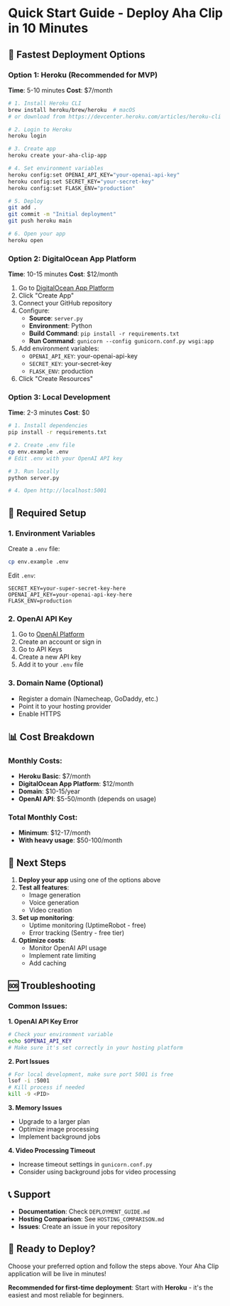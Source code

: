 # Quick Start Guide - Deploy Aha Clip in 10 Minutes

## 🚀 Fastest Deployment Options

### Option 1: Heroku (Recommended for MVP)
**Time**: 5-10 minutes
**Cost**: $7/month

```bash
# 1. Install Heroku CLI
brew install heroku/brew/heroku  # macOS
# or download from https://devcenter.heroku.com/articles/heroku-cli

# 2. Login to Heroku
heroku login

# 3. Create app
heroku create your-aha-clip-app

# 4. Set environment variables
heroku config:set OPENAI_API_KEY="your-openai-api-key"
heroku config:set SECRET_KEY="your-secret-key"
heroku config:set FLASK_ENV="production"

# 5. Deploy
git add .
git commit -m "Initial deployment"
git push heroku main

# 6. Open your app
heroku open
```

### Option 2: DigitalOcean App Platform
**Time**: 10-15 minutes
**Cost**: $12/month

1. Go to [DigitalOcean App Platform](https://cloud.digitalocean.com/apps)
2. Click "Create App"
3. Connect your GitHub repository
4. Configure:
   - **Source**: `server.py`
   - **Environment**: Python
   - **Build Command**: `pip install -r requirements.txt`
   - **Run Command**: `gunicorn --config gunicorn.conf.py wsgi:app`
5. Add environment variables:
   - `OPENAI_API_KEY`: your-openai-api-key
   - `SECRET_KEY`: your-secret-key
   - `FLASK_ENV`: production
6. Click "Create Resources"

### Option 3: Local Development
**Time**: 2-3 minutes
**Cost**: $0

```bash
# 1. Install dependencies
pip install -r requirements.txt

# 2. Create .env file
cp env.example .env
# Edit .env with your OpenAI API key

# 3. Run locally
python server.py

# 4. Open http://localhost:5001
```

## 🔧 Required Setup

### 1. Environment Variables
Create a `.env` file:
```bash
cp env.example .env
```

Edit `.env`:
```env
SECRET_KEY=your-super-secret-key-here
OPENAI_API_KEY=your-openai-api-key-here
FLASK_ENV=production
```

### 2. OpenAI API Key
1. Go to [OpenAI Platform](https://platform.openai.com/)
2. Create an account or sign in
3. Go to API Keys
4. Create a new API key
5. Add it to your `.env` file

### 3. Domain Name (Optional)
- Register a domain (Namecheap, GoDaddy, etc.)
- Point it to your hosting provider
- Enable HTTPS

## 📊 Cost Breakdown

### Monthly Costs:
- **Heroku Basic**: $7/month
- **DigitalOcean App Platform**: $12/month
- **Domain**: $10-15/year
- **OpenAI API**: $5-50/month (depends on usage)

### Total Monthly Cost:
- **Minimum**: $12-17/month
- **With heavy usage**: $50-100/month

## 🎯 Next Steps

1. **Deploy your app** using one of the options above
2. **Test all features**:
   - Image generation
   - Voice generation
   - Video creation
3. **Set up monitoring**:
   - Uptime monitoring (UptimeRobot - free)
   - Error tracking (Sentry - free tier)
4. **Optimize costs**:
   - Monitor OpenAI API usage
   - Implement rate limiting
   - Add caching

## 🆘 Troubleshooting

### Common Issues:

**1. OpenAI API Key Error**
```bash
# Check your environment variable
echo $OPENAI_API_KEY
# Make sure it's set correctly in your hosting platform
```

**2. Port Issues**
```bash
# For local development, make sure port 5001 is free
lsof -i :5001
# Kill process if needed
kill -9 <PID>
```

**3. Memory Issues**
- Upgrade to a larger plan
- Optimize image processing
- Implement background jobs

**4. Video Processing Timeout**
- Increase timeout settings in `gunicorn.conf.py`
- Consider using background jobs for video processing

## 📞 Support

- **Documentation**: Check `DEPLOYMENT_GUIDE.md`
- **Hosting Comparison**: See `HOSTING_COMPARISON.md`
- **Issues**: Create an issue in your repository

## 🚀 Ready to Deploy?

Choose your preferred option and follow the steps above. Your Aha Clip application will be live in minutes!

**Recommended for first-time deployment**: Start with **Heroku** - it's the easiest and most reliable for beginners. 